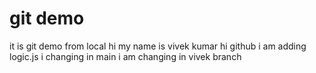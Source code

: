 # git demo
 it is git demo from local
 hi my name is vivek kumar
 hi github
 i am adding logic.js
 i changing in main
 i am changing in vivek branch